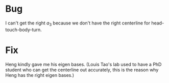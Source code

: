 # Bug

I can't get the right $a_3$ because we don't have the right centerline for head-touch-body-turn.

# Fix

Heng kindly gave me his eigen bases. (Louis Tao's lab used to have a PhD student who can get the centerline out accurately, this is the reason why Heng has the right eigen bases.)
